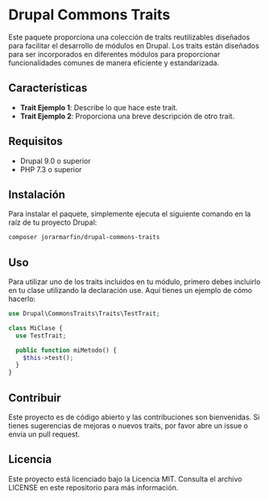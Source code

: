 # Drupal Commons Traits

Este paquete proporciona una colección de traits reutilizables diseñados para facilitar el desarrollo de módulos en Drupal. Los traits están diseñados para ser incorporados en diferentes módulos para proporcionar funcionalidades comunes de manera eficiente y estandarizada.

## Características

- **Trait Ejemplo 1**: Describe lo que hace este trait.
- **Trait Ejemplo 2**: Proporciona una breve descripción de otro trait.

## Requisitos

- Drupal 9.0 o superior
- PHP 7.3 o superior

## Instalación

Para instalar el paquete, simplemente ejecuta el siguiente comando en la raíz de tu proyecto Drupal:

```bash
composer jorarmarfin/drupal-commons-traits
```
## Uso
Para utilizar uno de los traits incluidos en tu módulo, primero debes incluirlo en tu clase utilizando la declaración use. Aquí tienes un ejemplo de cómo hacerlo:

```php
use Drupal\CommonsTraits\Traits\TestTrait;

class MiClase {
  use TestTrait;

  public function miMetodo() {
    $this->test();
  }
}
```
## Contribuir
Este proyecto es de código abierto y las contribuciones son bienvenidas. Si tienes sugerencias de mejoras o nuevos traits, por favor abre un issue o envía un pull request.

## Licencia
Este proyecto está licenciado bajo la Licencia MIT. Consulta el archivo LICENSE en este repositorio para más información.
